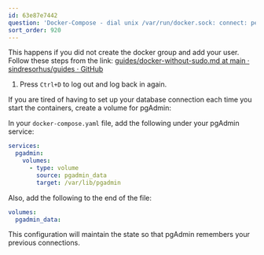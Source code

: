 ```yaml
---
id: 63e87e7442
question: 'Docker-Compose - dial unix /var/run/docker.sock: connect: permission denied'
sort_order: 920
---
```


This happens if you did not create the docker group and add your user. Follow these steps from the link: [guides/docker-without-sudo.md at main · sindresorhus/guides · GitHub](https://github.com/sindresorhus/guides/blob/main/docker-without-sudo.md)

1. Press `Ctrl+D` to log out and log back in again.

If you are tired of having to set up your database connection each time you start the containers, create a volume for pgAdmin:

In your `docker-compose.yaml` file, add the following under your pgAdmin service:

```yaml
services:
  pgadmin:
    volumes:
      - type: volume
        source: pgadmin_data
        target: /var/lib/pgadmin
```

Also, add the following to the end of the file:

```yaml
volumes:
  pgadmin_data:
```

This configuration will maintain the state so that pgAdmin remembers your previous connections.